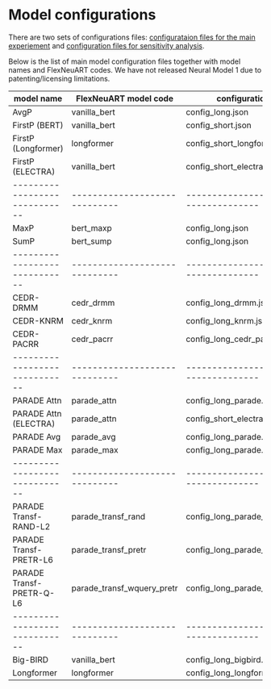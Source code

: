 # Model configurations

There are two sets of configurations files: 
[configurataion files for the main experiement](main) and
[configuration files for sensitivity analysis](ablations).

Below is the list of main model configuration files together with model names and FlexNeuART codes.
We have not released Neural Model 1 due to patenting/licensing limitations.

| model name                  | FlexNeuART model code       | configuration file                   |
|-----------------------------|-----------------------------|--------------------------------------|
| AvgP                        | vanilla_bert                | config_long.json                     |
| FirstP (BERT)               | vanilla_bert                | config_short.json                    |
| FirstP (Longformer)         | longformer                  | config_short_longformer.json         |
| FirstP (ELECTRA)            | vanilla_bert                | config_short_electra.json            |
|-----------------------------|-----------------------------|--------------------------------------|
| MaxP                        | bert_maxp                   | config_long.json                     |
| SumP                        | bert_sump                   | config_long.json                     |
|-----------------------------|-----------------------------|--------------------------------------|
| CEDR-DRMM                   | cedr_drmm                   | config_long_drmm.json                |
| CEDR-KNRM                   | cedr_knrm                   | config_long_knrm.json                |
| CEDR-PACRR                  | cedr_pacrr                  | config_long_cedr_pacrr.json          |
|-----------------------------|-----------------------------|--------------------------------------|
| PARADE Attn                 | parade_attn                 | config_long_parade.json              |
| PARADE Attn (ELECTRA)       | parade_attn                 | config_short_electra.json            |
| PARADE Avg                  | parade_avg                  | config_long_parade.json              |
| PARADE Max                  | parade_max                  | config_long_parade.json              |
|-----------------------------|-----------------------------|--------------------------------------|
| PARADE Transf-RAND-L2       | parade_transf_rand          | config_long_parade_rand.json         |
| PARADE Transf-PRETR-L6      | parade_transf_pretr         | config_long_parade_pretr_L6.json     |
| PARADE Transf-PRETR-Q-L6    | parade_transf_wquery_pretr  | config_long_parade_pretr_L6.json     |
|-----------------------------|-----------------------------|--------------------------------------|
| Big-BIRD                    | vanilla_bert                | config_long_bigbird.json             |
| Longformer                  | longformer                  | config_long_longformer.json          |



